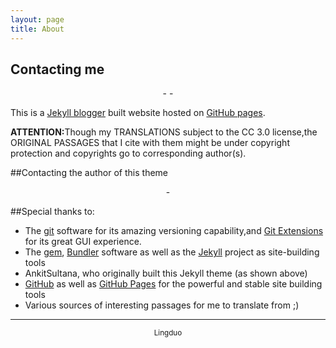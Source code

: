 ```yaml
---
layout: page
title: About
---
```


<h2>Contacting me</h2>
<p align=center><a href=https://github.com/duoduoeeee><i class="fa fa-github"></i></a> - <a href="mailto:pleasant3518@126.com"><i class="fa fa-envelope"></i></a> - <a href=https://twitter.com/duoduoeeee><i class="fa fa-twitter"></i></a></p>

<p>This is a <a href="https://jekyllrb.com/">Jekyll blogger</a> built website hosted on <a href="https://pages.github.com/">GitHub pages</a>.</p>

<p><strong>ATTENTION:</strong>Though my TRANSLATIONS subject to the CC 3.0 license,the ORIGINAL PASSAGES that I cite with them might be under copyright protection and copyrights go to corresponding author(s). </p>

##Contacting the author of this theme
<p align=center><a href="http://ankitsultana.me/"><i class="fa fa-globe"></i></a> - <a href="https://twitter.com/AnkitSultana"><i class="fa fa-twitter"></i></a></p>

##Special thanks to:
- The [git](https://git-scm.com/) software for its amazing versioning capability,and [Git Extensions](https://gitextensions.github.io/) for its great GUI experience.
- The [gem](https://rubygems.org/), [Bundler](http://bundler.io/) software as well as the [Jekyll](http://jekyllrb.org) project as site-building tools
- AnkitSultana, who originally built this Jekyll theme (as shown above)
- [GitHub](https://github.com) as well as [GitHub Pages](https://pages.github.com) for the powerful and stable site building tools
- Various sources of interesting passages for me to translate from ;)

<hr />

<small><p align=middle>Lingduo</p></small>
